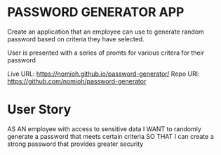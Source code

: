 # PASSWORD GENERATOR APP 
Create an application that an employee can use to generate random password based on criteria they have selected.

User is presented with a series of promts for various critera for their password

Live URL: https://nomioh.github.io/password-generator/
Repo URl: https://github.com/nomioh/password-generator


# User Story 
AS AN employee with access to sensitive data
I WANT to randomly generate a password that meets certain criteria
SO THAT I can create a strong password that provides greater security



